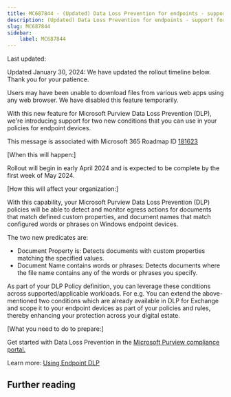 ```yaml
---
title: MC687844 - (Updated) Data Loss Prevention for endpoints - support for two new predicates
description: (Updated) Data Loss Prevention for endpoints - support for two new predicates
slug: MC687844
sidebar:
    label: MC687844
---
```



Last updated: 

<p style="">Updated January 30, 2024: We have updated the rollout timeline below. Thank you for your patience.</p><p style="">Users may have been unable to download files from various web apps using any web browser. We have disabled this feature temporarily.&nbsp;</p><p style="">With this new feature for Microsoft Purview Data Loss Prevention (DLP), we're introducing support for two new conditions that you can use in your policies for endpoint devices.</p>
<p>This message is associated with Microsoft 365 Roadmap ID <a href="https://www.microsoft.com/microsoft-365/roadmap?filters=&amp;searchterms=181623" target="_blank">181623</a></p>
<p>[When this will happen:]</p><p>Rollout will begin in early April 2024 and is expected to be complete by the first week of May 2024.</p>

<p>[How this will affect your organization:]</p>

<p>With this capability, your Microsoft Purview Data Loss Prevention (DLP) policies will be able to detect and monitor egress actions for documents that match defined custom properties, and document names that match configured words or phrases on Windows endpoint devices.  
</p><p>The two new predicates are:
</p><ul><li>Document Property is: Detects documents with custom properties matching the specified values.
</li><li>Document Name contains words or phrases: Detects documents where the file name contains any of the words or phrases you specify.</li></ul><p>As part of your DLP Policy definition, you can leverage these conditions across supported/applicable workloads. For e.g. You can extend the above-mentioned two conditions which are already available in DLP for Exchange and scope it to your endpoint devices as part of your policies and rules, thereby enhancing your protection across your digital estate.</p>
<p>[What you need to do to prepare:]</p>
<p>Get started with Data Loss Prevention in the <a href="https://compliance.microsoft.com/" target="_blank">Microsoft Purview compliance portal.</a></p><p> 
</p><p>Learn more: <a href="https://learn.microsoft.com/purview/dlp-policy-reference?view=o365-worldwide#conditions-devices-supports" target="_blank">Using Endpoint DLP</a></p>

## Further reading

